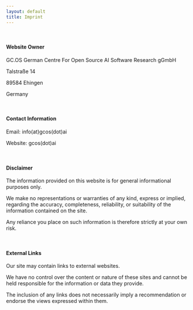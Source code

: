 ```yaml
---
layout: default
title: Imprint
---
```


<br>

#### Website Owner

GC.OS German Centre For Open Source AI Software Research gGmbH

Talstraße 14

89584 Ehingen

Germany

<br>

#### Contact Information

Email: info(at)gcos(dot)ai

Website: gcos(dot)ai

<br>

#### Disclaimer

The information provided on this website is for general informational purposes only.

We make no representations or warranties of any kind, express or implied, regarding the accuracy, completeness, reliability, or suitability of the information contained on the site.

Any reliance you place on such information is therefore strictly at your own risk.

<br>

#### External Links

Our site may contain links to external websites.

We have no control over the content or nature of these sites and cannot be held responsible for the information or data they provide.

The inclusion of any links does not necessarily imply a recommendation or endorse the views expressed within them.
